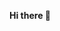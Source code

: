 **Hi there 👋**

<!--
![](banner.svg) 

---

---
## Friends

**Tom**

![](https://i.insider.com/4efd9b8b69bedd682c000022?width=200)

-->
<!--
**josa42/josa42** is a ✨ _special_ ✨ repository because its `README.md` (this file) appears on your GitHub profile.

Here are some ideas to get you started:

- 🔭 I’m currently working on ...
- 🌱 I’m currently learning ...
- 👯 I’m looking to collaborate on ...
- 🤔 I’m looking for help with ...
- 💬 Ask me about ...
- 📫 How to reach me: ...
- 😄 Pronouns: ...
- ⚡ Fun fact: ...
-->
